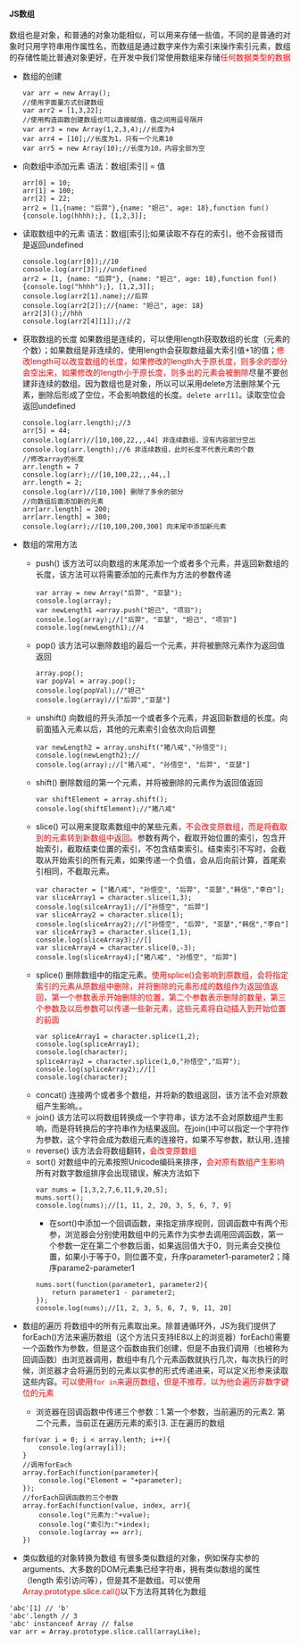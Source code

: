 #### JS数组
数组也是对象，和普通的对象功能相似，可以用来存储一些值，不同的是普通的对象时只用字符串用作属性名，而数组是通过数字来作为索引来操作索引元素，数组的存储性能比普通对象更好，在开发中我们常使用数组来存储<font color="red">任何数据类型的数据</font>
* 数组的创建
    ```
    var arr = new Array();
    //使用字面量方式创建数组
    var arr2 = [1,3,22];
    //使用构造函数创建数组也可以直接赋值，值之间用逗号隔开
    var arr3 = new Array(1,2,3,4);//长度为4
    var arr4 = [10];//长度为1，只有一个元素10
    var arr5 = new Array(10);//长度为10，内容全部为空
    ```
* 向数组中添加元素
语法：数组[索引] = 值
    ```
    arr[0] = 10;
    arr[1] = 100;
    arr[2] = 22;
    arr2 = [1,{name: "后羿"},{name: "妲己", age: 18},function fun(){console.log(hhhh);}, [1,2,3]];
    ```
* 读取数组中的元素
语法：数组[索引];如果读取不存在的索引，他不会报错而是返回undefined
    ```
    console.log(arr[0]);//10
    console.log(arr[3]);//undefined
    arr2 = [1, {name: "后羿"}, {name: "妲己", age: 18},function fun(){console.log("hhhh");}, [1,2,3]];
	console.log(arr2[1].name);//后羿
	console.log(arr2[2]);//{name: "妲己", age: 18}
	arr2[3]();//hhh
    console.log(arr2[4][1]);//2
    ```
* 获取数组的长度
如果数组是连续的，可以使用length获取数组的长度（元素的个数）；如果数组是非连续的，使用length会获取数组最大索引值+1的值；<font color="red">修改length可以改变数组的长度，如果修改的length大于原长度，则多余的部分会空出来，如果修改的length小于原长度，则多出的元素会被删除</font>尽量不要创建非连续的数组。因为数组也是对象，所以可以采用delete方法删除某个元素，删除后形成了空位，不会影响数组的长度。`delete arr[1]`。读取空位会返回undefined
    ```
    console.log(arr.length);//3
    arr[5] = 44;
    console.log(arr)//[10,100,22,,,44] 非连续数组，没有内容部分空出
    console.log(arr.length);//6 非连续数组，此时长度不代表元素的个数
    //修改array的长度
    arr.length = 7
    console.log(arr);//[10,100,22,,,44,,]
    arr.length = 2;
    console.log(arr)//[10,100] 删除了多余的部分
    //向数组后面添加新的元素
    arr[arr.length] = 200;
    arr[arr.length] = 300;
    console.log(arr);//[10,100,200,300] 向末尾中添加新元素
    ```
* 数组的常用方法
    * push()
    该方法可以向数组的末尾添加一个或者多个元素，并返回新数组的长度，该方法可以将需要添加的元素作为方法的参数传递
        ```
        var array = new Array("后羿", "亚瑟");
		console.log(array);
		var newLength1 =array.push("妲己", "项羽");
        console.log(array);//["后羿", "亚瑟", "妲己", "项羽"]
        console.log(newLength1);//4
        ```
    * pop()
    该方法可以删除数组的最后一个元素，并将被删除元素作为返回值返回
        ```
        array.pop();
        var popVal = array.pop();
        console.log(popVal);//"妲己"
        console.log(array)//["后羿","亚瑟"]
        ```
    * unshift()
    向数组的开头添加一个或者多个元素，并返回新数组的长度。向前面插入元素以后，其他的元素索引会依次向后调整
        ```
        var newLength2 = array.unshift("猪八戒","孙悟空");
        console.log(newLength2);//
        console.log(array);//["猪八戒", "孙悟空", "后羿", "亚瑟"]
        ```
    * shift()
    删除数组的第一个元素，并将被删除的元素作为返回值返回
        ```
        var shiftElement = array.shift();
        console.log(shiftElement);//"猪八戒"
        ```
    * slice()
    可以用来提取素数组中的某些元素，<font color="red">不会改变原数组，而是将截取到的元素转到新数组中返回。</font>参数有两个，截取开始位置的索引，包含开始索引，截取结束位置的索引，不包含结束索引。结束索引不写时，会截取从开始索引的所有元素，如果传递一个负值，会从后向前计算，首尾索引相同，不截取元素。
        ```
        var character = ["猪八戒", "孙悟空", "后羿", "亚瑟","韩信","李白"];
        var sliceArray1 = character.slice(1,3);
        console.log(silceArray1);//["孙悟空", "后羿"]
        var sliceArray2 = character.slice(1);
        console.log(sliceArray2);//["孙悟空", "后羿", "亚瑟","韩信","李白"]
        var sliceArray3 = character.slice(1,1);
        console.log(sliceArray3);//[]
        var sliceArray4 = character.slice(0,-3);
        console.log(sliceArray4);["猪八戒", "孙悟空", "后羿"]
        ```
    * splice()
    删除数组中的指定元素。<font color="red">使用splice()会影响到原数组，会将指定索引的元素从原数组中删除，并将删除的元素形成的数组作为返回值返回，第一个参数表示开始删除的位置，第二个参数表示删除的数量，第三个参数及以后参数可以传递一些新元素，这些元素将自动插入到开始位置的前面</font>
        ```
        var spliceArray1 = character.splice(1,2);
        console.log(spliceArray1);
        console.log(character);
        spliceArray2 = character.splice(1,0,"孙悟空","后羿");
        console.log(spliceArray2);//[]
        console.log(character);
        ```
    * concat()
    连接两个或者多个数组，并将新的数组返回，该方法不会对原数组产生影响。。
    * join()
    该方法可以将数组转换成一个字符串，该方法不会对原数组产生影响，而是将转换后的字符串作为结果返回。在join()中可以指定一个字符作为参数，这个字符会成为数组元素的连接符，如果不写参数，默认用`,`连接
    * reverse()
    该方法会将数组翻转，<font color="red">会改变原数组</font>
    * sort()
    对数组中的元素按照Unicode编码来排序，<font color="red">会对原有数组产生影响</font>所有对数字数组排序会出现错误，解决方法如下
        ```
        var nums = [1,3,2,7,6,11,9,20,5];
        mums.sort();
        console.log(nums);//[1, 11, 2, 20, 3, 5, 6, 7, 9]
        ```
        * 在sort()中添加一个回调函数，来指定排序规则，回调函数中有两个形参，浏览器会分别使用数组中的元素作为实参去调用回调函数，第一个参数一定在第二个参数后面，如果返回值大于0，则元素会交换位置，如果小于等于0，则位置不变，升序parameter1-parameter2；降序parame2-parameter1
        ```
        nums.sort(function(parameter1, parameter2){
            return parameter1 - parameter2;
        });
        console.log(nums);//[1, 2, 3, 5, 6, 7, 9, 11, 20]
        ```


* 数组的遍历
将数组中的所有元素取出来。除普通循环外，JS为我们提供了forEach()方法来遍历数组（这个方法只支持IE8以上的浏览器）forEach()需要一个函数作为参数，但是这个函数由我们创建，但是不由我们调用（也被称为回调函数）由浏览器调用，数组中有几个元素函数就执行几次，每次执行的时候，浏览器才会将遍历到的元素以实参的形式传递进来，可以定义形参来读取这些内容。<font color="red">可以使用`for in`来遍历数组，但是不推荐，以为他会遍历非数字键位的元素</font>
    * 浏览器在回调函数中传递三个参数：1.第一个参数，当前遍历的元素2. 第二个元素，当前正在遍历元素的索引3. 正在遍历的数组
    ```
    for(var i = 0; i < array.lenth; i++){
        console.log(array[i]);
    }
    //调用forEach
    array.forEach(function(parameter){
        console.log("Element = "+parameter);
    });
    //forEach回调函数的三个参数
    array.forEach(function(value, index, arr){
        console.log("元素为:"+value);
        console.log("索引为:"+index);
        console.log(array == arr);
    })
    ```
* 类似数组的对象转换为数组
有很多类似数组的对象，例如保存实参的arguments、大多数的DOM元素集已经字符串，拥有类似数组的属性（length 索引访问等），但是其不是数组。可以使用<font color="red">Array.prototype.slice.call()</font>以下方法将其转化为数组
```
'abc'[1] // 'b'
'abc'.length // 3
'abc' instanceof Array // false
var arr = Array.prototype.slice.call(arrayLike);
```